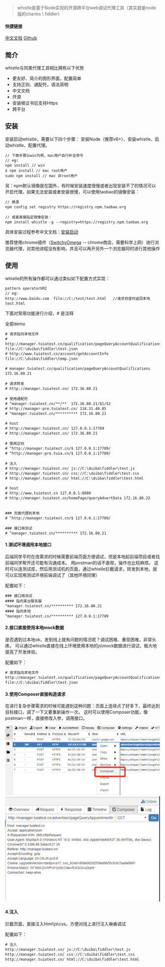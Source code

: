 > whistle是基于Node实现的开源跨平台web调试代理工具（其实就是node版的charles \ fiddler）
#### 快捷链接
[中文文档](http://wproxy.org/whistle/)
[Github](https://github.com/avwo/whistle)

## 简介

  whistle与同类代理工具相比拥有以下优势
  - 更友好、简介的图形界面，配置简单
  - 支持正则、通配符，语法简明
  - 中文文档
  - 开源
  - 安装根证书后支持Https
  - 跨平台

## 安装

  安装启动whistle，需要以下四个步骤： 安装Node（推荐v6+）、安装whistle、启动whistle、配置代理。
  ```
  // 下面步骤以win为例，mac用户自行补全命令
  // eg:
  npm install // win
  $ npm install // mac root用户
  sudo npm install // mac 非root用户
  ```

  另：npm默认镜像是在国外，有时候安装速度很慢或者出现安装不了的情况可以开启代理，如果无法安装或者安装很慢，可以使用taobao的镜像安装：
  ```
  // 换源
  npm config set registry https://registry.npm.taobao.org

  // 或者直接指定镜像安装：
  npm install whistle -g --registry=https://registry.npm.taobao.org
  ```

  具体安装过程参考中文文档：[安装启动](http://wproxy.org/whistle/install.html)

  推荐使用chrome插件（[SwitchyOmega](https://chrome.google.com/webstore/detail/padekgcemlokbadohgkifijomclgjgif) -- chrome商店，需要科学上网）进行浏览器代理，对其他进程没有影响，并且可以再开另外一个浏览器同时进行其他操作

## 使用
whistle的所有操作都可以通过类似如下配置方式实现：
```
pattern operatorURI
// eg:
http://www.baidu.com  file://C:/test/test.html   //请求百度时返回本地test.html
```

下面对常用功能进行介绍，# 是注释

全部demo
```
# 请求指向本地文件
# http://manager.tuiatest.cn/qualification/pageQueryAccountQualifications file://C:\duiba\fiddler\test.json
# http://www.tuiatest.cn/account/getAccountInfo file://C:\duiba\fiddler\temp.json

# manager.tuiatest.cn/qualification/pageQueryAccountQualifications 172.16.80.21

# 请求转发
# http://manager.tuiatest.cn/ 172.16.80.21

# 使用通配符
# ^manager.tuiatest.cn/**/**  172.16.80.21/$1/$2
# http://manager-pre.tuiatest.cn/ 118.31.40.85
# ^manager.tuiatest.cn/********** 172.16.80.21

# host 
# http://manager.tuiatest.cn/ 127.0.0.1:17789
# http://manager.tuiatest.cn/ 172.16.80.21

# 使用正则
# ^http://manager.tuiatest.cn/$ 127.0.0.1:17789/
# ^http://manager-pre.tuia.cn/$ 127.0.0.1:17789/

# 注入
# http://manager.tuiatest.cn/ js://C:\duiba\fiddler\test.js
# http://manager.tuiatest.cn/ css://C:\duiba\fiddler\test.css
# http://manager.tuiatest.cn/ html://C:\duiba\fiddler\test.html

# host
# http://www.tuiatest.cn 127.0.0.1:8080
# http://manager.tuiatest.cn/homePage/queryAdvertData 172.16.80.22


### 页面代理到本地
# ^http://manager.tuiatest.cn/$ 127.0.0.1:17789/

### 接口用测试
# ^manager.tuiatest.cn/********** 172.16.80.21
```

#### 1.测试环境调用本地接口
后端同学平时在改需求的时候需要前端页面方便调试，但是本地起前端项目或者找前端同学帮开还可能有沟通成本。
用postman的话不直观，操作也比较麻烦。
这时可以连测试库，然后用测试机的页面，通过whistle拦截请求，转发到本地，就可以实现用测试环境前端调试了（其他环境同理）

配置如下：
```
### 接口用测试
#### 指向某台服务器
^manager.tuiatest.cn/********** 172.16.80.21
#### 指向本地
^manager.tuiatest.cn/********** 127.0.0.1:17789
```

#### 2.接口直接使用本地mock数据
是否遇到过本地ok，发到线上就有问题的情况呢？调试困难、重现困难，非常头疼。
可以通过whistle直接在线上环境使用本地的js\mock数据进行调试，极大地提高了开发体验。

配置如下：
```
# 请求指向本地文件
http://manager.tuiatest.cn/qualification/pageQueryAccountQualifications file://C:\duiba\fiddler\test.json
```

#### 3.使用Composer直接构造请求
在进行复杂步骤需求的时候可能遇到这种问题：页面上连续点了好多下，最终达到目标接口，调了一下又要重新操作一次。
这时可以使用Composer功能，像postman一样，直接修改入参，调用接口。

![](./imgs/composer.png)
![](./imgs/composer2.png)

#### 4.注入
拦截页面，直接注入html\js\css，方便对线上进行注入<del>攻击</del>调试

配置如下：
```
# 注入
http://manager.tuiatest.cn/ js://C:\duiba\fiddler\test.js
http://manager.tuiatest.cn/ css://C:\duiba\fiddler\test.css
http://manager.tuiatest.cn/ html://C:\duiba\fiddler\test.html
```